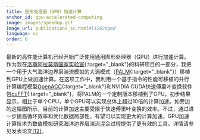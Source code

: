 ```yaml
---
title: 图形处理器（GPU）加速计算
anchor_id: gpu-accelerated-computing
image: images/speedup.gif
image_url: publications_sc.html#li2020gmd
language: sc
order: 6
---
```


最新的高性能计算机已经开始广泛使用通用图形处理器（GPU）进行加速计算。作为我在[洛斯阿拉莫斯国家实验室](https://www.lanl.gov){:target="_blank"}的科研项目的一部分，我把一个用于大气海洋边界层湍流模拟的大涡模式（[PALM](https://palm.muk.uni-hannover.de/trac){:target="_blank"}）移植到GPU上做加速计算。在这项工作中，我利用一个基于指令的性能可移植的并行计算编程模型[OpenACC](https://www.openacc.org){:target="_blank"}和NVIDIA CUDA快速傅里叶变换软件包[cuFFT](https://developer.nvidia.com/cufft){:target="_blank"}，将PALM的一个定制版本移植到了GPU。初步结果显示，相比于单个CPU，单个GPU可以实现总体上超过10倍的计算加速。如旁边的这幅图所示，目前的计算加速主要受限于快速傅里叶变换的效率。不过，通过进一步提高循环效率和优化数据局部性，有望可以实现更大的计算加速。GPU加速计算技术为数值模拟研究海洋边界层湍流混合过程提供了更有效的工具。详情请参见发表论文[[12]](publications_sc.html#li2020gmd")。
